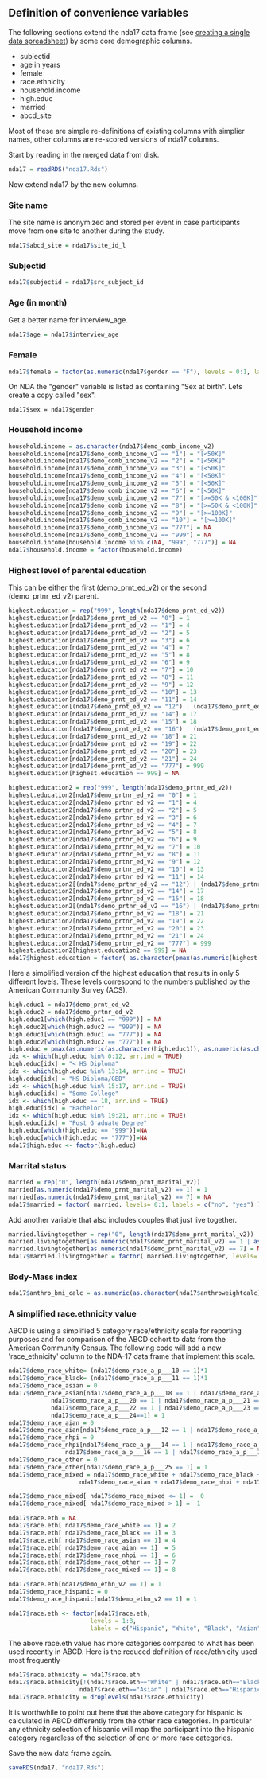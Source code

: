 ## Definition of convenience variables

The following sections extend the nda17 data frame (see [creating a single data spreadsheet](https://github.com/ABCD-STUDY/analysis-nda17#create-a-single-data-spreadsheet)) by some core demographic columns.
 - subjectid
 - age in years
 - female
 - race.ethnicity
 - household.income
 - high.educ
 - married
 - abcd_site

Most of these are simple re-definitions of existing columns with simplier names, other columns are re-scored versions of nda17 columns.

Start by reading in the merged data from disk.
```r
nda17 = readRDS("nda17.Rds")
```

Now extend nda17 by the new columns.

### Site name
The site name is anonymized and stored per event in case participants move from one site to another during the study.

```r
nda17$abcd_site = nda17$site_id_l
```

### Subjectid

```r
nda17$subjectid = nda17$src_subject_id
```

### Age (in month)
Get a better name for interview_age.
```r
nda17$age = nda17$interview_age
```

### Female

```r
nda17$female = factor(as.numeric(nda17$gender == "F"), levels = 0:1, labels = c("no", "yes") ) 
```

On NDA the "gender" variable is listed as containing "Sex at birth". Lets create a copy called "sex".
```
nda17$sex = nda17$gender
```


### Household income

```r
household.income = as.character(nda17$demo_comb_income_v2)
household.income[nda17$demo_comb_income_v2 == "1"] = "[<50K]"
household.income[nda17$demo_comb_income_v2 == "2"] = "[<50K]"
household.income[nda17$demo_comb_income_v2 == "3"] = "[<50K]"
household.income[nda17$demo_comb_income_v2 == "4"] = "[<50K]"
household.income[nda17$demo_comb_income_v2 == "5"] = "[<50K]"
household.income[nda17$demo_comb_income_v2 == "6"] = "[<50K]"
household.income[nda17$demo_comb_income_v2 == "7"] = "[>=50K & <100K]"
household.income[nda17$demo_comb_income_v2 == "8"] = "[>=50K & <100K]"
household.income[nda17$demo_comb_income_v2 == "9"] = "[>=100K]"
household.income[nda17$demo_comb_income_v2 == "10"] = "[>=100K]"
household.income[nda17$demo_comb_income_v2 == "777"] = NA
household.income[nda17$demo_comb_income_v2 == "999"] = NA
household.income[household.income %in% c(NA, "999", "777")] = NA
nda17$household.income = factor(household.income)
```

### Highest level of parental education
This can be either the first (demo_prnt_ed_v2) or the second (demo_prtnr_ed_v2) parent.
```r
highest.education = rep("999", length(nda17$demo_prnt_ed_v2))
highest.education[nda17$demo_prnt_ed_v2 == "0"] = 1
highest.education[nda17$demo_prnt_ed_v2 == "1"] = 4
highest.education[nda17$demo_prnt_ed_v2 == "2"] = 5
highest.education[nda17$demo_prnt_ed_v2 == "3"] = 6
highest.education[nda17$demo_prnt_ed_v2 == "4"] = 7
highest.education[nda17$demo_prnt_ed_v2 == "5"] = 8
highest.education[nda17$demo_prnt_ed_v2 == "6"] = 9
highest.education[nda17$demo_prnt_ed_v2 == "7"] = 10
highest.education[nda17$demo_prnt_ed_v2 == "8"] = 11
highest.education[nda17$demo_prnt_ed_v2 == "9"] = 12
highest.education[nda17$demo_prnt_ed_v2 == "10"] = 13
highest.education[nda17$demo_prnt_ed_v2 == "11"] = 14
highest.education[(nda17$demo_prnt_ed_v2 == "12") | (nda17$demo_prnt_ed_v2 == "13")] = 16
highest.education[nda17$demo_prnt_ed_v2 == "14"] = 17
highest.education[nda17$demo_prnt_ed_v2 == "15"] = 18
highest.education[(nda17$demo_prnt_ed_v2 == "16") | (nda17$demo_prnt_ed_v2 == "17")] = 20
highest.education[nda17$demo_prnt_ed_v2 == "18"] = 21
highest.education[nda17$demo_prnt_ed_v2 == "19"] = 22
highest.education[nda17$demo_prnt_ed_v2 == "20"] = 23
highest.education[nda17$demo_prnt_ed_v2 == "21"] = 24
highest.education[nda17$demo_prnt_ed_v2 == "777"] = 999
highest.education[highest.education == 999] = NA

highest.education2 = rep("999", length(nda17$demo_prtnr_ed_v2))
highest.education2[nda17$demo_prtnr_ed_v2 == "0"] = 1
highest.education2[nda17$demo_prtnr_ed_v2 == "1"] = 4
highest.education2[nda17$demo_prtnr_ed_v2 == "2"] = 5
highest.education2[nda17$demo_prtnr_ed_v2 == "3"] = 6
highest.education2[nda17$demo_prtnr_ed_v2 == "4"] = 7
highest.education2[nda17$demo_prtnr_ed_v2 == "5"] = 8
highest.education2[nda17$demo_prtnr_ed_v2 == "6"] = 9
highest.education2[nda17$demo_prtnr_ed_v2 == "7"] = 10
highest.education2[nda17$demo_prtnr_ed_v2 == "8"] = 11
highest.education2[nda17$demo_prtnr_ed_v2 == "9"] = 12
highest.education2[nda17$demo_prtnr_ed_v2 == "10"] = 13
highest.education2[nda17$demo_prtnr_ed_v2 == "11"] = 14
highest.education2[(nda17$demo_prtnr_ed_v2 == "12") | (nda17$demo_prtnr_ed_v2 == "13")] = 16
highest.education2[nda17$demo_prtnr_ed_v2 == "14"] = 17
highest.education2[nda17$demo_prtnr_ed_v2 == "15"] = 18
highest.education2[(nda17$demo_prtnr_ed_v2 == "16") | (nda17$demo_prtnr_ed_v2 == "17")] = 20
highest.education2[nda17$demo_prtnr_ed_v2 == "18"] = 21
highest.education2[nda17$demo_prtnr_ed_v2 == "19"] = 22
highest.education2[nda17$demo_prtnr_ed_v2 == "20"] = 23
highest.education2[nda17$demo_prtnr_ed_v2 == "21"] = 24
highest.education2[nda17$demo_prtnr_ed_v2 == "777"] = 999
highest.education2[highest.education2 == 999] = NA
nda17$highest.education = factor( as.character(pmax(as.numeric(highest.education), as.numeric(highest.education2),na.rm=T)) )
```

Here a simplified version of the highest education that results in only 5 different levels. These levels correspond to the numbers published by the American Community Survey (ACS). 
```r
high.educ1 = nda17$demo_prnt_ed_v2
high.educ2 = nda17$demo_prtnr_ed_v2
high.educ1[which(high.educ1 == "999")] = NA
high.educ2[which(high.educ2 == "999")] = NA
high.educ1[which(high.educ1 == "777")] = NA
high.educ2[which(high.educ2 == "777")] = NA
high.educ = pmax(as.numeric(as.character(high.educ1)), as.numeric(as.character(high.educ2)), na.rm=T)
idx <- which(high.educ %in% 0:12, arr.ind = TRUE)
high.educ[idx] = "< HS Diploma"
idx <- which(high.educ %in% 13:14, arr.ind = TRUE)
high.educ[idx] = "HS Diploma/GED"
idx <- which(high.educ %in% 15:17, arr.ind = TRUE)
high.educ[idx] = "Some College"
idx <- which(high.educ == 18, arr.ind = TRUE)
high.educ[idx] = "Bachelor"
idx <- which(high.educ %in% 19:21, arr.ind = TRUE)
high.educ[idx] = "Post Graduate Degree"
high.educ[which(high.educ == "999")]=NA
high.educ[which(high.educ == "777")]=NA
nda17$high.educ <- factor(high.educ)
```

### Marrital status

```r
married = rep("0", length(nda17$demo_prnt_marital_v2))
married[as.numeric(nda17$demo_prnt_marital_v2) == 1] = 1
married[as.numeric(nda17$demo_prnt_marital_v2) == 7] = NA
nda17$married = factor( married, levels= 0:1, labels = c("no", "yes") )
```
Add another variable that also includes couples that just live together. 
```r
married.livingtogether = rep("0", length(nda17$demo_prnt_marital_v2))
married.livingtogether[as.numeric(nda17$demo_prnt_marital_v2) == 1 | as.numeric(nda17$demo_prnt_marital_v2) == 6] = 1
married.livingtogether[as.numeric(nda17$demo_prnt_marital_v2) == 7] = NA
nda17$married.livingtogether = factor( married.livingtogether, levels= 0:1, labels = c("no", "yes") )
```


### Body-Mass index

```r
nda17$anthro_bmi_calc = as.numeric(as.character(nda17$anthroweightcalc)) / as.numeric(as.character(nda17$anthroheightcalc))^2 * 703
```

### A simplified race.ethnicity value

ABCD is using a simplified 5 category race/ethnicity scale for reporting purposes and for comparison of the ABCD cohort to data from the American Community Census. The following code will add a new 'race_ethnicity' column to the NDA-17 data frame that implement this scale.

```r
nda17$demo_race_white= (nda17$demo_race_a_p___10 == 1)*1
nda17$demo_race_black= (nda17$demo_race_a_p___11 == 1)*1
nda17$demo_race_asian = 0
nda17$demo_race_asian[nda17$demo_race_a_p___18 == 1 | nda17$demo_race_a_p___19 == 1 | 
			nda17$demo_race_a_p___20 == 1 | nda17$demo_race_a_p___21 == 1 | 
			nda17$demo_race_a_p___22 == 1 | nda17$demo_race_a_p___23 == 1 |
		    nda17$demo_race_a_p___24==1] = 1
nda17$demo_race_aian = 0
nda17$demo_race_aian[nda17$demo_race_a_p___12 == 1 | nda17$demo_race_a_p___13 == 1] = 1
nda17$demo_race_nhpi = 0
nda17$demo_race_nhpi[nda17$demo_race_a_p___14 == 1 | nda17$demo_race_a_p___15 == 1 | 
				nda17$demo_race_a_p___16 == 1 | nda17$demo_race_a_p___17 == 1] = 1
nda17$demo_race_other = 0
nda17$demo_race_other[nda17$demo_race_a_p___25 == 1] = 1
nda17$demo_race_mixed = nda17$demo_race_white + nda17$demo_race_black + nda17$demo_race_asian + 
					nda17$demo_race_aian + nda17$demo_race_nhpi + nda17$demo_race_other

nda17$demo_race_mixed[ nda17$demo_race_mixed <= 1] =  0
nda17$demo_race_mixed[ nda17$demo_race_mixed > 1] =  1

nda17$race.eth = NA
nda17$race.eth[ nda17$demo_race_white == 1] = 2
nda17$race.eth[ nda17$demo_race_black == 1] = 3
nda17$race.eth[ nda17$demo_race_asian == 1] = 4
nda17$race.eth[ nda17$demo_race_aian == 1]  = 5
nda17$race.eth[ nda17$demo_race_nhpi == 1]  = 6
nda17$race.eth[ nda17$demo_race_other == 1] = 7
nda17$race.eth[ nda17$demo_race_mixed == 1] = 8

nda17$race.eth[nda17$demo_ethn_v2 == 1] = 1
nda17$demo_race_hispanic = 0
nda17$demo_race_hispanic[nda17$demo_ethn_v2 == 1] = 1

nda17$race.eth <- factor(nda17$race.eth,
                       levels = 1:8,
                       labels = c("Hispanic", "White", "Black", "Asian", "AIAN", "NHPI", "Other", "Mixed") ) 
```
The above race.eth value has more categories compared to what has been used recently in ABCD. Here is the reduced definition of race/ethnicity used most frequently
```r
nda17$race.ethnicity = nda17$race.eth
nda17$race.ethnicity[!(nda17$race.eth=="White" | nda17$race.eth=="Black" |
					nda17$race.eth=="Asian" | nda17$race.eth=="Hispanic")] = "Other"
nda17$race.ethnicity = droplevels(nda17$race.ethnicity)
```

It is worthwhile to point out here that the above category for hispanic is calculated in ABCD differently from the other race categories. In particular any ethnicity selection of hispanic will map the participant into the hispanic category regardless of the selection of one or more race categories.

Save the new data frame again.
```r
saveRDS(nda17, "nda17.Rds")
```
